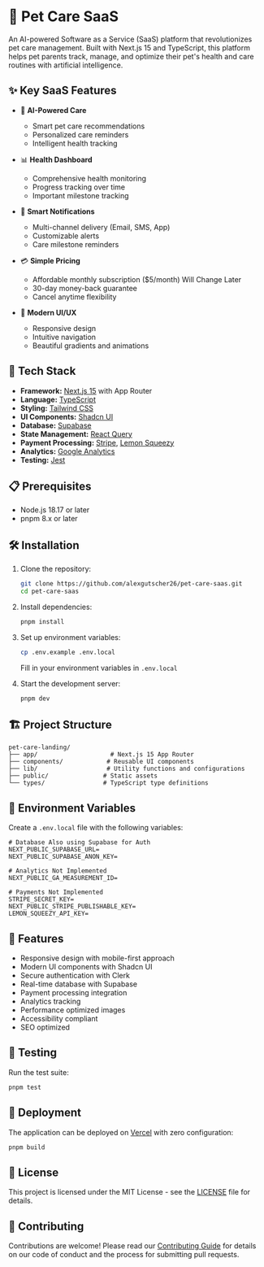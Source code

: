 # 🐾 Pet Care SaaS

An AI-powered Software as a Service (SaaS) platform that revolutionizes pet care management. Built with Next.js 15 and TypeScript, this platform helps pet parents track, manage, and optimize their pet's health and care routines with artificial intelligence.

## ✨ Key SaaS Features

- 🤖 **AI-Powered Care**
  - Smart pet care recommendations
  - Personalized care reminders
  - Intelligent health tracking

- 📊 **Health Dashboard**
  - Comprehensive health monitoring
  - Progress tracking over time
  - Important milestone tracking

- 🔔 **Smart Notifications**
  - Multi-channel delivery (Email, SMS, App)
  - Customizable alerts
  - Care milestone reminders

- 💳 **Simple Pricing**
  - Affordable monthly subscription ($5/month) Will Change Later
  - 30-day money-back guarantee
  - Cancel anytime flexibility

- 🎨 **Modern UI/UX**
  - Responsive design
  - Intuitive navigation
  - Beautiful gradients and animations

## 🚀 Tech Stack

- **Framework:** [Next.js 15](https://nextjs.org/) with App Router
- **Language:** [TypeScript](https://www.typescriptlang.org/)
- **Styling:** [Tailwind CSS](https://tailwindcss.com/)
- **UI Components:** [Shadcn UI](https://ui.shadcn.com/)
- **Database:** [Supabase](https://supabase.com/)
- **State Management:** [React Query](https://tanstack.com/query/latest)
- **Payment Processing:** [Stripe](https://stripe.com/), [Lemon Squeezy](https://www.lemonsqueezy.com/)
- **Analytics:** [Google Analytics](https://analytics.google.com/)
- **Testing:** [Jest](https://jestjs.io/)

## 📋 Prerequisites

- Node.js 18.17 or later
- pnpm 8.x or later

## 🛠️ Installation

1. Clone the repository:
   ```bash
   git clone https://github.com/alexgutscher26/pet-care-saas.git
   cd pet-care-saas
   ```

2. Install dependencies:
   ```bash
   pnpm install
   ```

3. Set up environment variables:
   ```bash
   cp .env.example .env.local
   ```
   Fill in your environment variables in `.env.local`

4. Start the development server:
   ```bash
   pnpm dev
   ```

## 🏗️ Project Structure

```
pet-care-landing/
├── app/                    # Next.js 15 App Router
├── components/            # Reusable UI components
├── lib/                   # Utility functions and configurations
├── public/               # Static assets
└── types/                # TypeScript type definitions
```

## 🔑 Environment Variables

Create a `.env.local` file with the following variables:

```env
# Database Also using Supabase for Auth
NEXT_PUBLIC_SUPABASE_URL=
NEXT_PUBLIC_SUPABASE_ANON_KEY=

# Analytics Not Implemented
NEXT_PUBLIC_GA_MEASUREMENT_ID=

# Payments Not Implemented
STRIPE_SECRET_KEY=
NEXT_PUBLIC_STRIPE_PUBLISHABLE_KEY=
LEMON_SQUEEZY_API_KEY=
```

## 📱 Features

- Responsive design with mobile-first approach
- Modern UI components with Shadcn UI
- Secure authentication with Clerk
- Real-time database with Supabase
- Payment processing integration
- Analytics tracking
- Performance optimized images
- Accessibility compliant
- SEO optimized

## 🧪 Testing

Run the test suite:

```bash
pnpm test
```

## 🚀 Deployment

The application can be deployed on [Vercel](https://vercel.com) with zero configuration:

```bash
pnpm build
```

## 📜 License

This project is licensed under the MIT License - see the [LICENSE](LICENSE) file for details.

## 🤝 Contributing

Contributions are welcome! Please read our [Contributing Guide](CONTRIBUTING.md) for details on our code of conduct and the process for submitting pull requests.
